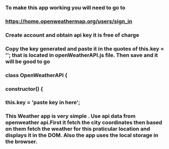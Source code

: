 ### To make this app working you will need to go to 

### https://home.openweathermap.org/users/sign_in

### Create account and obtain api key it is free of charge

### Copy the key generated and paste it in the quotes of this.key = ''; that is located in openWeatherAPI.js file. Then save and it will be good to go

### class OpenWeatherAPI {
###  constructor() {
###    this.key = 'paste key in here';

### This Weather app is very simple . Use api data from openweather api.First it fetch the city coordinates then based on them fetch the weather for this praticular location and displays it in the DOM. Also the app uses the local storage in the browser.
